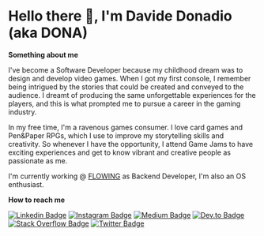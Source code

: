 # Hello there :wave:, I'm Davide Donadio (aka DONA)

**Something about me**

I've become a Software Developer because my childhood dream was to design and develop video games. 
When I got my first console, I remember being intrigued by the stories that could be created and conveyed to the audience. I dreamt of producing the same unforgettable experiences for the players, and this is what prompted me to pursue a career in the gaming industry.

In my free time, I'm a ravenous games consumer. I love card games and Pen&Paper RPGs, which I use to improve my storytelling skills and creativity. So whenever I have the opportunity, I attend Game Jams to have exciting experiences and get to know vibrant and creative people as passionate as me.

I'm currently working @ [FLOWING](https://flowing.it) as Backend Developer, I'm also an OS enthusiast.


**How to reach me**

[![Linkedin Badge](https://img.shields.io/badge/-Davide_Donadio-blue?style=?style=flat&logo=Linkedin&logoColor=white&link=https://www.linkedin.com/in/davide-donadio-404-not-found/)](https://www.linkedin.com/in/davide-donadio-404-not-found/) [![Instagram Badge](https://img.shields.io/badge/-@giftgod_jr-7248c5?style=flat&logo=instagram&logoColor=white&link=https://www.instagram.com/giftgod_jr/)](https://www.instagram.com/giftgod_jr/) [![Medium Badge](https://img.shields.io/badge/-davide.donadio94-black?style=flat&logo=Medium&logoColor=white&link=https://davide.donadio94.medium.com/)](https://medium.com/@davide.donadio94) [![Dev.to Badge](https://img.shields.io/badge/-@404notfound-black?style=flat&logo=dev-dot-to&logoColor=white&link=https://dev.to/404notfound)](https://dev.to/404notfound) [![Stack Overflow Badge](https://img.shields.io/badge/-@souravatta-orange?style=flat&logo=stackoverflow&logoColor=white&link=https://stackoverflow.com/users/8854824/souravatta?tab=profile)](https://stackoverflow.com/users/8854824/souravatta?tab=profile ) [![Twitter Badge](https://img.shields.io/badge/-@giftgod__jr-blue?style=flat&logo=twitter&logoColor=white&link=https://twitter.com/@giftgod_jr)](https://twitter.com/giftgod_jr)



